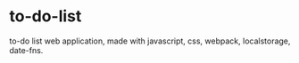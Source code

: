 # to-do-list
to-do list web application, made with javascript, css, webpack, localstorage, date-fns. 